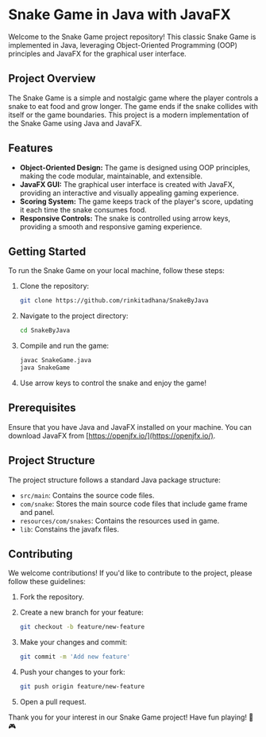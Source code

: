 # Snake Game in Java with JavaFX

Welcome to the Snake Game project repository! This classic Snake Game is implemented in Java, leveraging Object-Oriented Programming (OOP) principles and JavaFX for the graphical user interface.

## Project Overview

The Snake Game is a simple and nostalgic game where the player controls a snake to eat food and grow longer. The game ends if the snake collides with itself or the game boundaries. This project is a modern implementation of the Snake Game using Java and JavaFX.

## Features

- **Object-Oriented Design:** The game is designed using OOP principles, making the code modular, maintainable, and extensible.
- **JavaFX GUI:** The graphical user interface is created with JavaFX, providing an interactive and visually appealing gaming experience.
- **Scoring System:** The game keeps track of the player's score, updating it each time the snake consumes food.
- **Responsive Controls:** The snake is controlled using arrow keys, providing a smooth and responsive gaming experience.

## Getting Started

To run the Snake Game on your local machine, follow these steps:

1. Clone the repository:

   ```bash
   git clone https://github.com/rinkitadhana/SnakeByJava
   ```

2. Navigate to the project directory:

   ```bash
   cd SnakeByJava
   ```

3. Compile and run the game:

   ```bash
   javac SnakeGame.java
   java SnakeGame
   ```

4. Use arrow keys to control the snake and enjoy the game!

## Prerequisites

Ensure that you have Java and JavaFX installed on your machine. You can download JavaFX from [https://openjfx.io/](https://openjfx.io/).

## Project Structure

The project structure follows a standard Java package structure:

- `src/main`: Contains the source code files.
- `com/snake`: Stores the main source code files that include game frame and panel.
- `resources/com/snakes`: Contains the resources used in game.
- `lib`: Constains the javafx files.

## Contributing

We welcome contributions! If you'd like to contribute to the project, please follow these guidelines:

1. Fork the repository.
2. Create a new branch for your feature:

   ```bash
   git checkout -b feature/new-feature
   ```

3. Make your changes and commit:

   ```bash
   git commit -m 'Add new feature'
   ```

4. Push your changes to your fork:

   ```bash
   git push origin feature/new-feature
   ```

5. Open a pull request.

Thank you for your interest in our Snake Game project! Have fun playing! 🐍🎮
